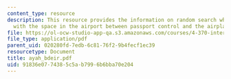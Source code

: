 ```yaml
---
content_type: resource
description: This resource provides the information on random search which is concerned
  with the space in the airport between passport control and the airplane terminal.
file: https://ol-ocw-studio-app-qa.s3.amazonaws.com/courses/4-370-interrogative-design-workshop-fall-2005/91836e0774385c5ab7996b6bba70e204_ayah_bdeir.pdf
file_type: application/pdf
parent_uid: 020280fd-7edb-6c81-76f2-9b4fecf1ec39
resourcetype: Document
title: ayah_bdeir.pdf
uid: 91836e07-7438-5c5a-b799-6b6bba70e204
---
```

